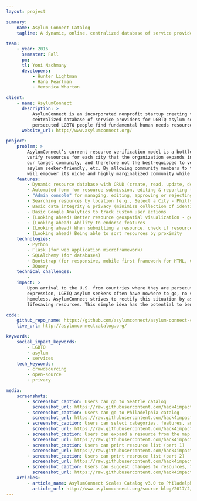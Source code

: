 ```yaml
---
layout: project

summary:
    name: Asylum Connect Catalog
    tagline: A dynamic, online, centralized database of service providers useful to LGBTQ asylum seekers in the U.S.

team:
    - year: 2016
      semester: Fall
      pm:
      tl: Yoni Nachmany
      developers:
          - Hunter Lightman
          - Hana Pearlman
          - Veronica Wharton

client:
    - name: AsylumConnect
      description: >
          AsylumConnect is an incorporated nonprofit startup creating the first website and mobile app to feature an online, 
          centralized database of service providers for LGBTQ asylum seekers in the U.S. The AsylumConnect catalog will help 
          persecuted LGBTQ people find fundamental human needs resources upon their arrival in the U.S.
      website_url: http://www.asylumconnect.org/

project:
    problem: >
        AsylumConnect’s current resource verification model is a bottleneck, as volunteers must search for and independently 
        verify resources for each city that the organization expands into. In addition, volunteers are not (all) members of 
        our target community, and therefore not the best-equipped to verify whether or not a resource is LGBTQ-friendly, 
        asylum seeker-friendly, etc. By allowing community members to tag, verify, endorse, and report resources, AsylumConnect 
        will empower its niche and highly marginalized community while also keeping members as safe as possible.
    features:
        - Dynamic resource database with CRUD (create, read, update, delete) capabilities
        - Automated form for resource submission, editing & reporting that publishes publication requests to the admin console
        - "Admin console" for managing, editing, approving or rejecting resource submissions
        - Searching resources by location (e.g., Select a City - Philly / Seattle)
        - Basic data integrity & privacy (minimize collection of identifying user information)
        - Basic Google Analytics to track custom user actions
        - (Looking ahead) Better resource geospatial visualization - geolocation, directions, Google Street View
        - (Looking ahead) Ability to endorse features
        - (Looking ahead) When submitting a resource, check if resource already exists (de-duping)
        - (Looking ahead) Being able to sort resources by proximity
    technologies:
        - Python
        - Flask (for web application microframework)
        - SQLAlchemy (for databases)
        - Bootstrap (for responsive, mobile first framework for HTML, CSS, and JS)
        - JQuery
    technical_challenges:
        -
    impact: >
        Upon arrival to the U.S. from countries where they are persecuted because of their sexual orientation or gender 
        expression, LGBTQ asylum seekers often have nowhere to go, no social support, and no legal right to work - many end up 
        homeless. AsylumConnect strives to rectify this situation by assisting asylum seekers in locating and obtaining 
        lifesaving resources. This simple idea has the potential to benefit an estimated 300,000 LGBTQ asylum seekers.

code:
    github_repo_name: https://github.com/asylumconnect/asylum-connect-catalog
    live_url: http://asylumconnectcatalog.org/

keywords:
    social_impact_keywords:
        - LGBTQ
        - asylum
        - services
    tech_keywords:
        - crowdsourcing
        - open-source
        - privacy

media:
    screenshots:
        - screenshot_caption: Users can go to Seattle catalog
          screenshot_url: https://raw.githubusercontent.com/hack4impact/asylum-connect-catalog/master/screenshots/ss1.png
        - screenshot_caption: Users can go to Philadelphia catalog
          screenshot_url: https://raw.githubusercontent.com/hack4impact/asylum-connect-catalog/master/screenshots/ss2.png
        - screenshot_caption: Users can select categories, features, and requirements of resources
          screenshot_url: https://raw.githubusercontent.com/hack4impact/asylum-connect-catalog/master/screenshots/ss3.png
        - screenshot_caption: Users can expand a resource from the map and view as a list
          screenshot_url: https://raw.githubusercontent.com/hack4impact/asylum-connect-catalog/master/screenshots/ss4.png
        - screenshot_caption: Users can print resource list (part 1)
          screenshot_url: https://raw.githubusercontent.com/hack4impact/asylum-connect-catalog/master/screenshots/ss5.png
        - screenshot_caption: Users can print resrouce list (part 2)
          screenshot_url: https://raw.githubusercontent.com/hack4impact/asylum-connect-catalog/master/screenshots/ss6.png
        - screenshot_caption: Users can suggest changes to resources, to be reviewed by admins
          screenshot_url: https://raw.githubusercontent.com/hack4impact/asylum-connect-catalog/master/screenshots/ss7.png
    articles:
        - article_name: AsylumConnect Scales Catalog v3.0 to Philadelphia, PA
          article_url: http://www.asylumconnect.org/source-blog/2017/2/19/asylumconnect-scales-first-online-centralized-resource-database-for-lgbtq-asylum-seekers-to-philadelphia-pa
---
```

